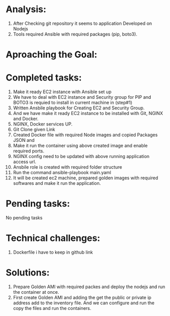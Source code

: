 # Analysis:
1. After Checking git repository it seems to application Developed on Nodejs
2. Tools required Ansible with required packages (pip, boto3). 
# Aproaching the Goal:

# Completed tasks:
1. Make it ready EC2 instance with Ansible set up
2. We have to deal with EC2 instance and Security group for PIP and BOTO3 is requied to install in current machine in (step#1) 
3. Written Ansbile playbook for Creating EC2 and Security Group.
4. And we have make it ready EC2 instance to be installed with Git, NGINX and Docker.
5. NGINX, Docker services UP.
6. Git Clone given Link
7. Created Docker file with required Node images and copied Packages JSON and 
8. Make it run the container using above created image and enable required ports.
9. NGINX config need to be updated with above running application access url.
10. Ansbile role is created with required folder structure
11. Run the command ansible-playbook main.yaml
15. It will be created ec2 machine, prepared golden images with required softwares and make it run the application.
# Pending tasks:
No pending tasks

# Technical challenges:
1. Dockerfile i have to keep in github link

# Solutions:
1. Prepare Golden AMI with required packes and deploy the nodejs and run the container at once.
2. First create Golden AMI and adding the get the public or private ip address add to the inventory file. And we can configure and run the copy the files and run the containers.
